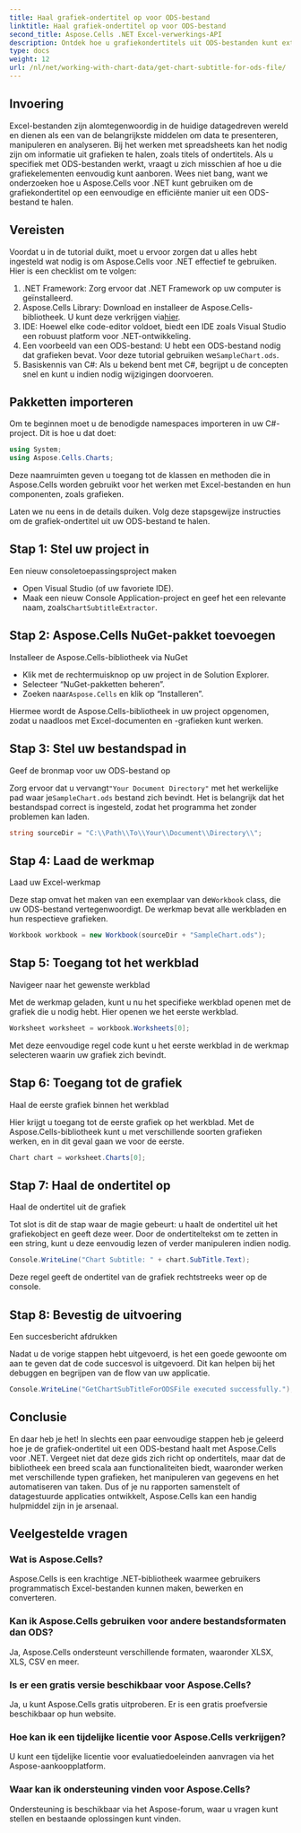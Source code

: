 ```yaml
---
title: Haal grafiek-ondertitel op voor ODS-bestand
linktitle: Haal grafiek-ondertitel op voor ODS-bestand
second_title: Aspose.Cells .NET Excel-verwerkings-API
description: Ontdek hoe u grafiekondertitels uit ODS-bestanden kunt extraheren met Aspose.Cells voor .NET met deze gedetailleerde stapsgewijze handleiding. Perfect voor ontwikkelaars.
type: docs
weight: 12
url: /nl/net/working-with-chart-data/get-chart-subtitle-for-ods-file/
---
```

## Invoering

Excel-bestanden zijn alomtegenwoordig in de huidige datagedreven wereld en dienen als een van de belangrijkste middelen om data te presenteren, manipuleren en analyseren. Bij het werken met spreadsheets kan het nodig zijn om informatie uit grafieken te halen, zoals titels of ondertitels. Als u specifiek met ODS-bestanden werkt, vraagt u zich misschien af hoe u die grafiekelementen eenvoudig kunt aanboren. Wees niet bang, want we onderzoeken hoe u Aspose.Cells voor .NET kunt gebruiken om de grafiekondertitel op een eenvoudige en efficiënte manier uit een ODS-bestand te halen.

## Vereisten

Voordat u in de tutorial duikt, moet u ervoor zorgen dat u alles hebt ingesteld wat nodig is om Aspose.Cells voor .NET effectief te gebruiken. Hier is een checklist om te volgen:

1. .NET Framework: Zorg ervoor dat .NET Framework op uw computer is geïnstalleerd. 
2.  Aspose.Cells Library: Download en installeer de Aspose.Cells-bibliotheek. U kunt deze verkrijgen via[hier](https://releases.aspose.com/cells/net/).
3. IDE: Hoewel elke code-editor voldoet, biedt een IDE zoals Visual Studio een robuust platform voor .NET-ontwikkeling.
4.  Een voorbeeld van een ODS-bestand: U hebt een ODS-bestand nodig dat grafieken bevat. Voor deze tutorial gebruiken we`SampleChart.ods`.
5. Basiskennis van C#: Als u bekend bent met C#, begrijpt u de concepten snel en kunt u indien nodig wijzigingen doorvoeren.

## Pakketten importeren

Om te beginnen moet u de benodigde namespaces importeren in uw C#-project. Dit is hoe u dat doet:

```csharp
using System;
using Aspose.Cells.Charts;
```

Deze naamruimten geven u toegang tot de klassen en methoden die in Aspose.Cells worden gebruikt voor het werken met Excel-bestanden en hun componenten, zoals grafieken.

Laten we nu eens in de details duiken. Volg deze stapsgewijze instructies om de grafiek-ondertitel uit uw ODS-bestand te halen.

## Stap 1: Stel uw project in

Een nieuw consoletoepassingsproject maken

- Open Visual Studio (of uw favoriete IDE).
-  Maak een nieuw Console Application-project en geef het een relevante naam, zoals`ChartSubtitleExtractor`.

## Stap 2: Aspose.Cells NuGet-pakket toevoegen

Installeer de Aspose.Cells-bibliotheek via NuGet

- Klik met de rechtermuisknop op uw project in de Solution Explorer.
- Selecteer “NuGet-pakketten beheren”.
-  Zoeken naar`Aspose.Cells` en klik op “Installeren”.

Hiermee wordt de Aspose.Cells-bibliotheek in uw project opgenomen, zodat u naadloos met Excel-documenten en -grafieken kunt werken.

## Stap 3: Stel uw bestandspad in

Geef de bronmap voor uw ODS-bestand op

 Zorg ervoor dat u vervangt`"Your Document Directory"` met het werkelijke pad waar je`SampleChart.ods` bestand zich bevindt. Het is belangrijk dat het bestandspad correct is ingesteld, zodat het programma het zonder problemen kan laden.

```csharp
string sourceDir = "C:\\Path\\To\\Your\\Document\\Directory\\";
```

## Stap 4: Laad de werkmap

Laad uw Excel-werkmap

 Deze stap omvat het maken van een exemplaar van de`Workbook` class, die uw ODS-bestand vertegenwoordigt. De werkmap bevat alle werkbladen en hun respectieve grafieken.

```csharp
Workbook workbook = new Workbook(sourceDir + "SampleChart.ods");
```

## Stap 5: Toegang tot het werkblad

Navigeer naar het gewenste werkblad

Met de werkmap geladen, kunt u nu het specifieke werkblad openen met de grafiek die u nodig hebt. Hier openen we het eerste werkblad.

```csharp
Worksheet worksheet = workbook.Worksheets[0];
```

Met deze eenvoudige regel code kunt u het eerste werkblad in de werkmap selecteren waarin uw grafiek zich bevindt.

## Stap 6: Toegang tot de grafiek

Haal de eerste grafiek binnen het werkblad

Hier krijgt u toegang tot de eerste grafiek op het werkblad. Met de Aspose.Cells-bibliotheek kunt u met verschillende soorten grafieken werken, en in dit geval gaan we voor de eerste.

```csharp
Chart chart = worksheet.Charts[0];
```

## Stap 7: Haal de ondertitel op

Haal de ondertitel uit de grafiek

Tot slot is dit de stap waar de magie gebeurt: u haalt de ondertitel uit het grafiekobject en geeft deze weer. Door de ondertiteltekst om te zetten in een string, kunt u deze eenvoudig lezen of verder manipuleren indien nodig.

```csharp
Console.WriteLine("Chart Subtitle: " + chart.SubTitle.Text);
```

Deze regel geeft de ondertitel van de grafiek rechtstreeks weer op de console.

## Stap 8: Bevestig de uitvoering

Een succesbericht afdrukken

Nadat u de vorige stappen hebt uitgevoerd, is het een goede gewoonte om aan te geven dat de code succesvol is uitgevoerd. Dit kan helpen bij het debuggen en begrijpen van de flow van uw applicatie.

```csharp
Console.WriteLine("GetChartSubTitleForODSFile executed successfully.");
```

## Conclusie

En daar heb je het! In slechts een paar eenvoudige stappen heb je geleerd hoe je de grafiek-ondertitel uit een ODS-bestand haalt met Aspose.Cells voor .NET. Vergeet niet dat deze gids zich richt op ondertitels, maar dat de bibliotheek een breed scala aan functionaliteiten biedt, waaronder werken met verschillende typen grafieken, het manipuleren van gegevens en het automatiseren van taken. Dus of je nu rapporten samenstelt of datagestuurde applicaties ontwikkelt, Aspose.Cells kan een handig hulpmiddel zijn in je arsenaal.

## Veelgestelde vragen

### Wat is Aspose.Cells?
Aspose.Cells is een krachtige .NET-bibliotheek waarmee gebruikers programmatisch Excel-bestanden kunnen maken, bewerken en converteren.

### Kan ik Aspose.Cells gebruiken voor andere bestandsformaten dan ODS?
Ja, Aspose.Cells ondersteunt verschillende formaten, waaronder XLSX, XLS, CSV en meer.

### Is er een gratis versie beschikbaar voor Aspose.Cells?
Ja, u kunt Aspose.Cells gratis uitproberen. Er is een gratis proefversie beschikbaar op hun website.

### Hoe kan ik een tijdelijke licentie voor Aspose.Cells verkrijgen?
U kunt een tijdelijke licentie voor evaluatiedoeleinden aanvragen via het Aspose-aankoopplatform.

### Waar kan ik ondersteuning vinden voor Aspose.Cells?
Ondersteuning is beschikbaar via het Aspose-forum, waar u vragen kunt stellen en bestaande oplossingen kunt vinden.